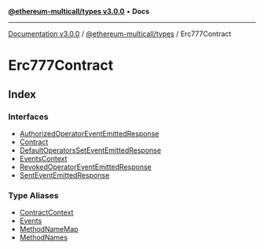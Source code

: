 [**@ethereum-multicall/types v3.0.0**](../../README.md) • **Docs**

***

[Documentation v3.0.0](../../../../packages.md) / [@ethereum-multicall/types](../../README.md) / Erc777Contract

# Erc777Contract

## Index

### Interfaces

- [AuthorizedOperatorEventEmittedResponse](interfaces/AuthorizedOperatorEventEmittedResponse.md)
- [Contract](interfaces/Contract.md)
- [DefaultOperatorsSetEventEmittedResponse](interfaces/DefaultOperatorsSetEventEmittedResponse.md)
- [EventsContext](interfaces/EventsContext.md)
- [RevokedOperatorEventEmittedResponse](interfaces/RevokedOperatorEventEmittedResponse.md)
- [SentEventEmittedResponse](interfaces/SentEventEmittedResponse.md)

### Type Aliases

- [ContractContext](type-aliases/ContractContext.md)
- [Events](type-aliases/Events.md)
- [MethodNameMap](type-aliases/MethodNameMap.md)
- [MethodNames](type-aliases/MethodNames.md)
